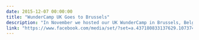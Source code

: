 ```yaml
---
date: 2015-12-07 00:00:00
title: "WunderCamp UK Goes to Brussels"
description: "In November we hosted our UK WunderCamp in Brussels, Belgium where our team discussed areas that could improve working life at Wunder and support our overall business goals."
link: "https://www.facebook.com/media/set/?set=a.437180833137629.1073741829.155726424616406&type=1&l=0d5ab33096"
---
```

